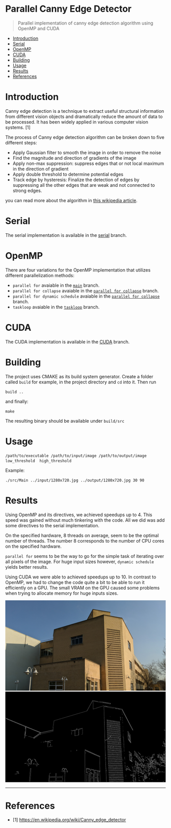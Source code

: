 # Parallel Canny Edge Detector
> Parallel implementation of canny edge detection algorithm using OpenMP and CUDA

* [Introduction](#Introduction)
* [Serial](#Serial)
* [OpenMP](#OpenMP)
* [CUDA](#CUDA)
* [Building](#Building)
* [Usage](#Usage)
* [Results](#Results)
* [References](#References)

# Introduction
Canny edge detection is a technique to extract useful structural information from different vision objects and dramatically reduce the amount of data to be processed. It has been widely applied in various computer vision systems. [1]

The process of Canny edge detection algorithm can be broken down to five different steps:

- Apply Gaussian filter to smooth the image in order to remove the noise
- Find the magnitude and direction of gradients of the image
- Apply non-max suppression: suppress edges that or not local maximum in the direction of gradient
- Apply double threshold to determine potential edges
- Track edge by hysteresis: Finalize the detection of edges by suppressing all the other edges that are weak and not connected to strong edges.

you can read more about the algorithm in [this wikipedia article](https://en.wikipedia.org/wiki/Canny_edge_detector).


# Serial
The serial implementation is available in the [serial](https://github.com/arashsm79/parallel-canny-edge-detector/tree/serial) branch.

# OpenMP
There are four variations for the OpenMP implementation that utilizes different parallelization methods:
- `parallel for` avaiable in the [`main`](https://github.com/arashsm79/parallel-canny-edge-detector/tree/main) branch.
- `parallel for collapse` avaiable in the [`parallel for collapse`](https://github.com/arashsm79/parallel-canny-edge-detector/tree/parallel-for-collapse) branch.
- `parallel for dynamic schedule` avaiable in the [`parallel for collapse`](https://github.com/arashsm79/parallel-canny-edge-detector/tree/parallel-for-dynamic-schedule) branch.
- `taskloop` avaiable in the [`taskloop`](https://github.com/arashsm79/parallel-canny-edge-detector/tree/taskloop) branch.

# CUDA
The CUDA implementation is available in the [CUDA](https://github.com/arashsm79/parallel-canny-edge-detector/tree/cuda) branch.


# Building
The project uses CMAKE as its build system generator. Create a folder called `build` for example, in the project directory and `cd` into it. Then run
```
build ..
```
and finally:
```
make
```
The resulting binary should be available under `build/src`


# Usage
```
/path/to/executable /path/to/input/image /path/to/output/image low_threshold  high_threshold 
```
Example:
```
./src/Main ../input/1280x720.jpg ../output/1280x720.jpg 30 90
```
# Results
Using OpenMP and its directives, we achieved speedups up to 4. This speed was gained without much tinkering with the code. All we did was add some directives to the serial implementation.

On the specified hardware, 8 threads on average, seem to be the optimal number of threads. The number 8 corresponds to the number of CPU cores on the specified hardware.

`parallel for` seems to be the way to go for the simple task of iterating over all pixels of the image. For huge input sizes however, `dynamic schedule` yields better results.

Using CUDA we were able to achieved speedups up to 10. In contrast to OpenMP, we had to change the code quite a bit to be able to run it efficiently on a GPU.
The small VRAM on the GPU caused some problems when trying to allocate memory for huge inputs sizes.

![example input](/input/1920x1080.jpg "Example Input")
![example output](/output/1920x1080.jpg "Example Output")

---
# References
* [1] https://en.wikipedia.org/wiki/Canny_edge_detector

